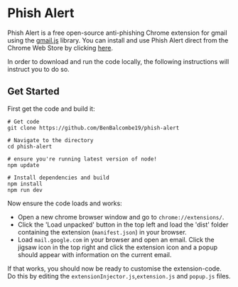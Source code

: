 # Phish Alert

Phish Alert is a free open-source anti-phishing Chrome extension for gmail using the <a href="https://github.com/KartikTalwar/gmail.js/">gmail.js</a> library. You can install and use Phish Alert direct from the Chrome Web Store by clicking <a href="https://chrome.google.com/webstore/detail/phish-alert/plmmadcoagfaddabkjcolnplkfddbglp">here</a>.

In order to download and run the code locally, the following instructions will instruct you to do so.
 

## Get Started

  

First get the code and build it:


```
# Get code
git clone https://github.com/BenBalcombe19/phish-alert

# Navigate to the directory
cd phish-alert

# ensure you're running latest version of node!
npm update

# Install dependencies and build
npm install
npm run dev
```

Now ensure the code loads and works:

- Open a new chrome browser window and go to `chrome://extensions/`.
- Click the 'Load unpacked' button in the top left and load the 'dist' folder containing the extension (`manifest.json`) in your browser.
-   Load  `mail.google.com`  in your browser and open an email. Click the jigsaw icon in the top right and click the extension icon and a popup should appear with information on the current email.


If that works, you should now be ready to customise the extension-code. Do this by editing the `extensionInjector.js`,`extension.js` and `popup.js` files.





